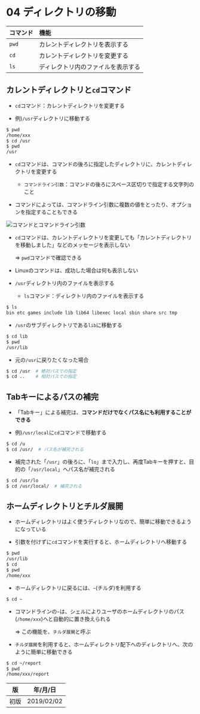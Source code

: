 04 ディレクトリの移動
==================

|コマンド|             機能             |
|:------|:---------------------------|
|`pwd`  |カレントディレクトリを表示する   |
|`cd`   |カレントディレクトリを変更する   |
|`ls`   |ディレクトリ内のファイルを表示する|

## カレントディレクトリと`cd`コマンド

* `cd`コマンド：カレントディレクトリを変更する

* 例)`/usr`ディレクトリに移動する

```bash
$ pwd
/home/xxx
$ cd /usr
$ pwd
/usr
```

* `cd`コマンドは、コマンドの後ろに指定したディレクトリに、カレントディレクトリを変更する

  * `コマンドライン引数`：コマンドの後ろにスペース区切りで指定する文字列のこと

* コマンドによっては、コマンドライン引数に複数の値をとったり、オプションを指定することもできる

![コマンドとコマンドライン引数](./images/コマンドとコマンドライン引数.png)


* `cd`コマンドは、カレントディレクトリを変更しても「カレントディレクトリを移動しました」などのメッセージを表示しない

  => `pwd`コマンドで確認できる

* Linuxのコマンドは、成功した場合は何も表示しない

* `/usr`ディレクトリ内のファイルを表示する

  * `ls`コマンド：ディレクトリ内のファイルを表示する

```bash
$ ls
bin etc games include lib lib64 libexec local sbin share src tmp
```

* `/usr`のサブディレクトリである`lib`に移動する

```bash
$ cd lib
$ pwd
/usr/lib
```

* 元の`/usr`に戻りたくなった場合

```bash
$ cd /usr  # 絶対パスでの指定
$ cd ..    # 相対パスでの指定
```



## Tabキーによるパスの補完

* 「Tabキー」による補完は、**コマンドだけでなくパス名にも利用することができる**

* 例)`/usr/local`に`cd`コマンドで移動する

```bash
$ cd /u
$ cd /usr/  # パス名が補完される
```

* 補完された「`/usr`」の後ろに、「`lo`」まで入力し、再度Tabキーを押すと、目的の「`/usr/local`」へパス名が補完される

```bash
$ cd /usr/lo
$ cd /usr/local/  # 補完される
```



## ホームディレクトリとチルダ展開

* ホームディレクトリはよく使うディレクトリなので、簡単に移動できるようになっている

* 引数を付けずに`cd`コマンドを実行すると、ホームディレクトリへ移動する

```bash
$ pwd
/usr/lib
$ cd
$ pwd
/home/xxx
```

* ホームディレクトリに戻るには、`~`(チルダ)を利用する

```bash
$ cd ~
```

* コマンドラインの`~`は、シェルによりユーザのホームディレクトリのパス(`/home/xxx`)へと自動的に置き換えられる

  => この機能を、`チルダ展開`と呼ぶ

* `チルダ展開`を利用すると、ホームディレクトリ配下へのディレクトリへ、次のように簡単に移動できる

```bash
$ cd ~/report
$ pwd
/home/xxx/report
```



| 版 |  年/月/日 |
|----|----------|
|初版|2019/02/02|
